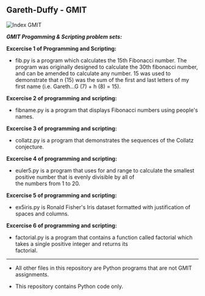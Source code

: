 ## Gareth-Duffy - GMIT

<img src="https://image.ibb.co/gw4Gen/Index_GMIT.png" alt="Index GMIT" border="0" />

***GMIT Progamming & Scripting problem sets:***

**Excercise 1 of Programming and Scripting:**

* fib.py is a program which calculates the 15th Fibonacci number. 
  The program was originally designed to calculate the 30th fibonacci number, and can be amended to calculate any number. 
  15 was used to demonstrate that n (15) was the sum of the first and last letters of my first name (i.e. Gareth...G (7) + h (8) = 15).   

**Excercise 2 of programming and scripting:**

* fibname.py is a program that displays Fibonacci numbers using people's names. 

**Excercise 3 of programming and scripting:**

* collatz.py is a program that demonstrates the sequences of the Collatz conjecture. 

**Excercise 4 of programming and scripting:**

* euler5.py is a program that uses for and range to calculate the smallest positive number that is evenly divisible by all of   
  the numbers from 1 to 20. 
 
**Excercise 5 of programming and scripting:**

* ex5iris.py is Ronald Fisher's Iris dataset formatted with justification of spaces and columns. 

**Excercise 6 of programming and scripting:**

* factorial.py is a program that contains a function called factorial which takes a single positive integer and returns its   
  factorial.  
  
----------------------------------------------------------------------------------------------------------------------------------------

* All other files in this repository are Python programs that are not GMIT assignments.

* This repository contains Python code only.



